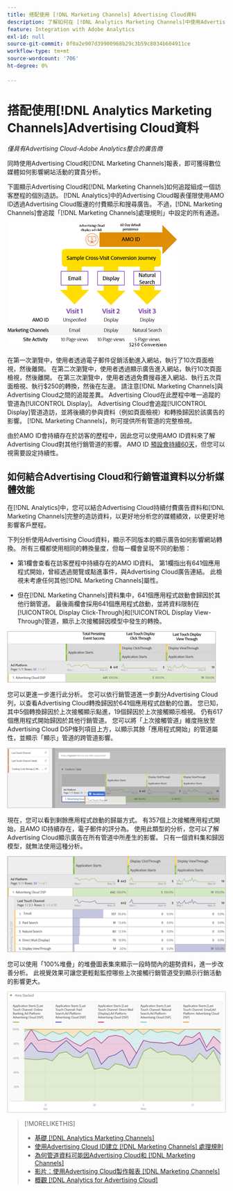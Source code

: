 ```yaml
---
title: 搭配使用 [!DNL Marketing Channels] Advertising Cloud資料
description: 了解如何在 [!DNL Analytics Marketing Channels]中使用Advertising Cloud資料。
feature: Integration with Adobe Analytics
exl-id: null
source-git-commit: 0f0a2e907d39900968b29c3b59c8034b604911ce
workflow-type: tm+mt
source-wordcount: '706'
ht-degree: 0%

---
```


# 搭配使用[!DNL Analytics Marketing Channels]Advertising Cloud資料

*僅具有Advertising Cloud-Adobe Analytics整合的廣告商*

同時使用Advertising Cloud和[!DNL Marketing Channels]報表，即可獲得數位媒體如何影響網站活動的寶貴分析。

<!-- from video: By using Marketing Channels with your Advertising Cloud data, you can get a more holistic view of how your advertising efforts are affecting site behavior. In particular, you can see the value of your view-through and click-through data, and how your advertising assists or is assisted by other channels. -->

下圖顯示Advertising Cloud和[!DNL Marketing Channels]如何追蹤組成一個訪客歷程的個別造訪。 [!DNL Analytics]中的Advertising Cloud報表僅限使用AMO ID透過Advertising Cloud販運的付費顯示和搜尋廣告。 不過，[!DNL Marketing Channels]會追蹤「[!DNL Marketing Channels]處理規則」中設定的所有通道。

![Advertising Cloud和 [!DNL Marketing Channels] 如何追蹤訪客歷程中的個別造訪](/help/integrations/assets/a4adc-mc-sample-journey2.png)

在第一次瀏覽中，使用者透過電子郵件促銷活動進入網站，執行了10次頁面檢視，然後離開。 在第二次瀏覽中，使用者透過顯示廣告進入網站，執行10次頁面檢視，然後離開。 在第三次瀏覽中，使用者透過免費搜尋進入網站、執行五次頁面檢視、執行$250的轉換，然後在左邊。 請注意[!DNL Marketing Channels]與Advertising Cloud之間的追蹤差異。 Advertising Cloud在此歷程中唯一追蹤的管道為[!UICONTROL Display]。 Advertising Cloud會追蹤[!UICONTROL Display]管道造訪，並將後續的參與資料（例如頁面檢視）和轉換歸因於該廣告的影響。 [!DNL Marketing Channels]，則可提供所有管道的完整檢視。

由於AMO ID會持續存在於訪客的歷程中，因此您可以使用AMO ID資料來了解Advertising Cloud對其他行銷管道的影響。 AMO ID [預設會持續60天](/help/integrations/analytics/overview.md)，但您可以視需要設定持續性。

## 如何結合Advertising Cloud和行銷管道資料以分析媒體效能

在[!DNL Analytics]中，您可以結合Advertising Cloud持續付費廣告資料和[!DNL Marketing Channels]完整的造訪資料，以更好地分析您的媒體績效，以便更好地影響客戶歷程。

下列分析使用Advertising Cloud資料，顯示不同版本的顯示廣告如何影響網站轉換。 所有三欄都使用相同的轉換量度，但每一欄會呈現不同的動態：

* 第1欄會查看在訪客歷程中持續存在的AMO ID資料。 第1欄指出有641個應用程式開始，曾經透過閱覽或點進事件，與Advertising Cloud廣告連結。 此檢視未考慮任何其他[!DNL Marketing Channels]屬性。

* 但在[!DNL Marketing Channels]資料集中，641個應用程式啟動會歸因於其他行銷管道。 最後兩欄會採用641個應用程式啟動，並將資料限制在[!UICONTROL Display Click-Through]和[!UICONTROL Display View-Through]管道，顯示上次接觸歸因模型中發生的轉換。

![顯示廣告如何影響網站轉換的範例](/help/integrations/assets/a4adc-mc-display-impact.png)

您可以更進一步進行此分析。 您可以依行銷管道進一步劃分Advertising Cloud列，以查看Advertising Cloud轉換歸因於641個應用程式啟動的位置。 您已知，其中5個轉換歸因於上次接觸顯示點進，19個歸因於上次接觸顯示檢視。 仍有617個應用程式開始歸因於其他行銷管道。 您可以將「上次接觸管道」維度拖放至Advertising Cloud DSP條列項目上方，以顯示其餘「應用程式開始」的管道屬性，並顯示「顯示」管道的跨管道影響。

![如何新增「上次接觸管道」維度](/help/integrations/assets/a4adc-mc-display-impact-ltc.png)

現在，您可以看到剩餘應用程式啟動的歸屬方式。 有357個上次接觸應用程式開始，且AMO ID持續存在，電子郵件的評分為。 使用此類型的分析，您可以了解Advertising Cloud顯示廣告在所有管道中所產生的影響。 只有一個資料集和歸因模型，就無法使用這種分析。

![顯示通道的跨通道影響範例](/help/integrations/assets/a4adc-mc-display-impact-x-channel.png)

您可以使用「100%堆疊」的堆疊圖表集來顯示一段時間內的趨勢資料，進一步改善分析。 此視覺效果可讓您更輕鬆監控哪些上次接觸行銷管道受到顯示行銷活動的影響更大。

![顯示管道的趨勢跨管道影響範例](/help/integrations/assets/a4adc-mc-display-impact-x-channel-trend.png)

>[!MORELIKETHIS]
>
>* [基礎 [!DNL Analytics Marketing Channels]](mc-overview.md)
>* [使用Advertising Cloud ID建立 [!DNL Marketing Channels] 處理規則](mc-ids.md)
>* [為何管道資料可能因Advertising Cloud和 [!DNL Marketing Channels]](mc-data-variances.md)
>* [影片：使用Advertising Cloud製作報表 [!DNL Marketing Channels]](https://experienceleague.adobe.com/docs/advertising-cloud-learn/tutorials/analytics/analytics-reporting-a4adc.html)
>* [概觀 [!DNL Analytics for Advertising Cloud]](/help/integrations/analytics/overview.md)

